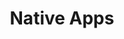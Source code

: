 ---
# This topic lives at
# https://digital.gov/topics/native-apps

# Topic Title
title: "Native Apps"

# description — keep it short and clear
summary: ""

# Weight
weight: 1

# For more information on managing topics,
# see https://github.com/GSA/digitalgov.gov/wiki/topics
---